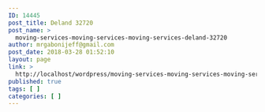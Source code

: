 ```yaml
---
ID: 14445
post_title: Deland 32720
post_name: >
  moving-services-moving-services-moving-services-deland-32720
author: mrgabonijeff@gmail.com
post_date: 2018-03-28 01:52:10
layout: page
link: >
  http://localhost/wordpress/moving-services-moving-services-moving-services-deland-32720/
published: true
tags: [ ]
categories: [ ]
---
```

